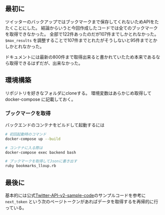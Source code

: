 ## 最初に

ツイッターのバックアップではブックマークまで保存してくれないためAPIをたたくことにした。
結論からいうと今回作成したコードでは全てのブックマークを取得できなかった。
全部で122件あったのだが107件までしかとれなかった。
`$max_results` を調整することで107件までとれたがそうしないと95件までとかしかとれなかった。

ドキュメントには最新の800件まで取得出来ると書かれていたため本来であるなら取得できるはずだが、出来なかった。

## 環境構築

リポジトリを好きなフォルダにcloneする。
環境変数はあらかじめ取得して docker-compose に記載しておく。

### ブックマークを取得

バックエンドのコンテナをビルドして起動するには

```bash
# 初回起動時のコマンド
docker-compose up --build

# コンテナに入る際は
docker-compose exec backend bash

# ブックマークを取得してJsonに書き出す
ruby bookmarks_lloup.rb
```

## 最後に

基本的には公式[Twitter-API-v2-sample-code](https://github.com/twitterdev/Twitter-API-v2-sample-code/blob/main/Bookmarks-lookup/bookmarks_lookup.rb)のサンプルコードを参考に `next_token` という次のページトークンがあればデータを取得するを再帰的に行っている。